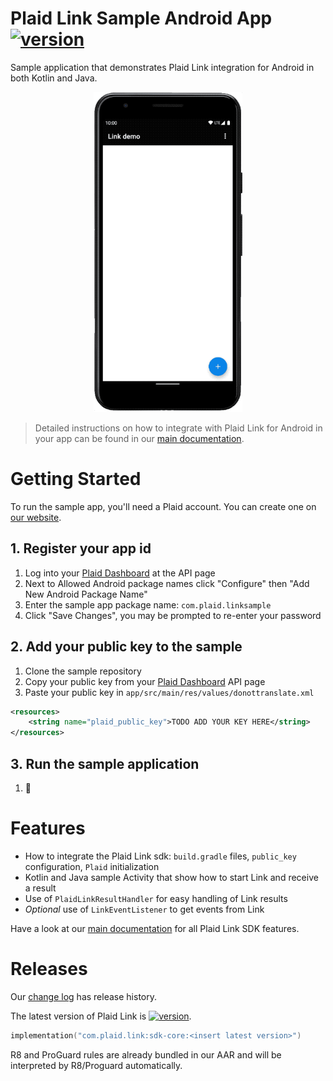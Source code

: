 # Plaid Link Sample Android App [![version][link-sdk-version]][link-sdk-url]
Sample application that demonstrates Plaid Link integration for Android in both Kotlin and Java.

<p align="center">
  <img src="docs/link_demo.gif" loading="lazy" alt="Link demo gif" height="512" />
</p>

> Detailed instructions on how to integrate with Plaid Link for Android in your app can be found in our [main documentation][link-android-docs].

# Getting Started
To run the sample app, you'll need a Plaid account. You can create one on [our website][plaid-signup].

## 1. Register your app id
1. Log into your [Plaid Dashboard][plaid-dashboard] at the API page
2. Next to Allowed Android package names click "Configure" then "Add New Android Package Name"
3. Enter the sample app package name: `com.plaid.linksample`
4. Click "Save Changes", you may be prompted to re-enter your password

## 2. Add your public key to the sample
1. Clone the sample repository
2. Copy your public key from your [Plaid Dashboard][plaid-dashboard] API page
3. Paste your public key in `app/src/main/res/values/donottranslate.xml`

```xml
<resources>
    <string name="plaid_public_key">TODO ADD YOUR KEY HERE</string>
</resources>
```

## 3. Run the sample application
1. 🚀

# Features
- How to integrate the Plaid Link sdk: `build.gradle` files, `public_key` configuration, `Plaid` initialization
- Kotlin and Java sample Activity that show how to start Link and receive a result
- Use of `PlaidLinkResultHandler` for easy handling of Link results
- _Optional_ use of `LinkEventListener` to get events from Link

Have a look at our [main documentation][link-android-docs] for all Plaid Link SDK features.

# Releases
Our [change log][changelog] has release history.

The latest version of Plaid Link is [![version][link-sdk-version]][link-sdk-url].

```kotlin
implementation("com.plaid.link:sdk-core:<insert latest version>")
```

R8 and ProGuard rules are already bundled in our AAR and will be interpreted by R8/Proguard automatically.

[link-sdk-version]: https://img.shields.io/bintray/v/plaid/link-android/com.plaid.link
[link-sdk-url]: https://bintray.com/plaid/link-android/com.plaid.link
[link-android-docs]: https://plaid.com/docs/link/android/
[plaid-signup]: https://dashboard.plaid.com/signup?email=
[plaid-dashboard]: https://dashboard.plaid.com/team/api
[changelog]: https://github.com/plaid/plaid-link-android/releases
